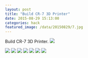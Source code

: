 ```yaml
---
layout: post
title: "Build CR-7 3D Printer"
date: 2015-08-29 15:13:00
categories: hack
featured_image: /data/20150829/7.jpg
---
```


Build CR-7 3D Printer.
![](/blog/data/20150829/1.jpg)

![](/blog/data/20150829/2.jpg)
![](/blog/data/20150829/3.jpg)
![](/blog/data/20150829/4.jpg)
![](/blog/data/20150829/5.jpg)
![](/blog/data/20150829/6.jpg)
![](/blog/data/20150829/7.jpg)
![](/blog/data/20150829/8.jpg)
